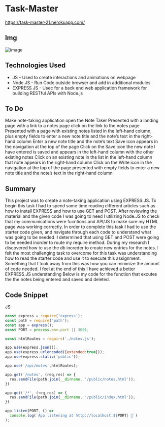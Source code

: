 # Task-Master
https://task-master-21.herokuapp.com/

## Img
![image](https://user-images.githubusercontent.com/110750833/198754670-c372329c-db40-4997-8136-7b5539ac977f.png)


## Technologies Used
- JS - Used to create interactions and animations on webpage
- Node JS - Run Code outside browser and add in additional modules
- EXPRESS JS - Usec for a back end web application framework for building RESTful APIs with Node.js

## To Do
Make note-taking application open the Note Taker
Presented with a landing page with a link to a notes page click on the link to the notes page
Presented with a page with existing notes listed in the left-hand column, plus empty fields to enter a new note title and the note’s text in the right-hand column
Enter a new note title and the note’s text Save icon appears in the navigation at the top of the page
Click on the Save icon the new note I have entered is saved and appears in the left-hand column with the other existing notes
Click on an existing note in the list in the left-hand column that note appears in the right-hand column
Click on the Write icon in the navigation at the top of the page presented with empty fields to enter a new note title and the note’s text in the right-hand column


## Summary 
This project was to create a note-taking application using EXPRESS.JS. To begin this task I had to spend some time reading different articles such as how to install EXPRESS and how to use GET and POST. After reviewing the material and the given code I was going to need I utilizing Node.JS to check that my communications were fucntions and API/JS to make sure my HTML page was working correctly. In order to complete this task I had to use the starter code given, and navigate through each code to understand what was going to be needed. I determined that using GET and POST were going to be needed inorder to route my require method. During my research I discovered how to use the db inoreder to create new entries for the notes. I felt the most challenging task to overcome for this task was understanding how to read the starter code and use it to execute this assignment. Something that I took away from this was how you can minimize the amount of code needed. I feel at the end of this I have achieved a better EXPRESS.JS understanding Below is my code for the function that excutes the the notes being entered and saved and deleted.

## Code Snippet
JS
```js
const express = require('express');
const path = require('path');
const app = express();
const PORT = process.env.port || 3001;

const htmlRoutes = require('./notes.js');

app.use(express.json());
app.use(express.urlencoded({extended:true}));
app.use(express.static('public'));

app.use('/api/notes',htmlRoutes);

app.get('/notes', (req,res) => {
  res.sendFile(path.join(__dirname, '/public/notes.html'));
})

app.get('/*', (req,res) => {
  res.sendFile(path.join(__dirname, '/public/index.html'));
})

app.listen(PORT, () =>
  console.log(`App listening at http://localhost:${PORT} 🚀`)
);

```
